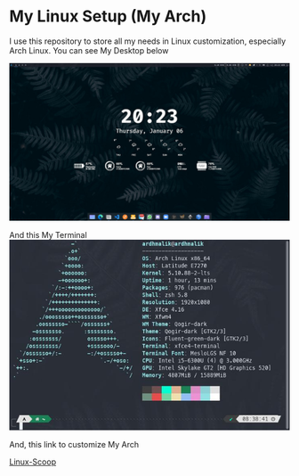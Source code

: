 # **My Linux Setup (My Arch)**

I use this repository to store all my needs in Linux customization, especially Arch Linux. You can see My Desktop below

![MyArch](./img/My-Arch.jpg)

And this My Terminal
![neofetch](./img/neofetch.jpg)

And, this link to customize My Arch

[Linux-Scoop](https://www.youtube.com/watch?v=TAWwJoYWq6s&t=998s&ab_channel=LinuxScoop)